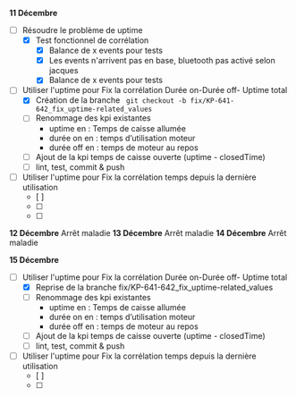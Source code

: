 **11 Décembre**
- [ ] Résoudre le problème de uptime 
    - [x] Test fonctionnel de corrélation 
        - [x] Balance de x events pour tests
        - [x] Les events n'arrivent pas en base, bluetooth pas activé selon jacques
        - [x] Balance de x events pour tests
- [ ] Utiliser l'uptime pour Fix la corrélation Durée on-Durée off- Uptime total
    - [x] Création de la branche ``` git checkout -b fix/KP-641-642_fix_uptime-related_values```
    - [ ] Renommage des kpi existantes
        - uptime en  : Temps de caisse allumée
        - durée on en : temps d’utilisation moteur
        - durée off en : temps de moteur au repos
    - [ ] Ajout de la kpi temps de caisse ouverte (uptime - closedTime)
    - [ ] lint, test, commit & push
- [ ] Utiliser l'uptime pour Fix la corrélation temps depuis la dernière utilisation
    - [ ] 
    - [ ] 
    - [ ] 

**12 Décembre**
Arrêt maladie
**13 Décembre**
Arrêt maladie
**14 Décembre**
Arrêt maladie


**15 Décembre**
- [ ] Utiliser l'uptime pour Fix la corrélation Durée on-Durée off- Uptime total
    - [x] Reprise de la branche fix/KP-641-642_fix_uptime-related_values
    - [ ] Renommage des kpi existantes
        - uptime en  : Temps de caisse allumée
        - durée on en : temps d’utilisation moteur
        - durée off en : temps de moteur au repos
    - [ ] Ajout de la kpi temps de caisse ouverte (uptime - closedTime)
    - [ ] lint, test, commit & push
- [ ] Utiliser l'uptime pour Fix la corrélation temps depuis la dernière utilisation
    - [ ] 
    - [ ] 